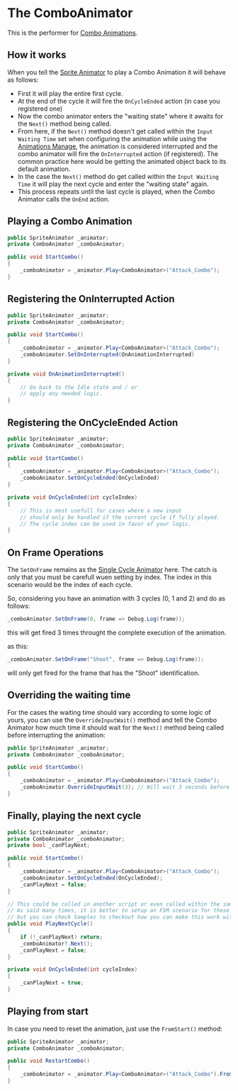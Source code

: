 # The ComboAnimator

This is the performer for [Combo Animations](../animations/combo-animation.md).

## How it works

When you tell the [Sprite Animator](index.md) to play a Combo Animation it will behave as follows:

- First it will play the entire first cycle.
- At the end of the cycle it will fire the `OnCycleEnded` action (in case you registered one)
- Now the combo animator enters the "waiting state" where it awaits for the `Next()` method being called.
- From here, if the `Next()` method doesn't get called within the `Input Waiting Time` set when configuring the animation
  while using the [Animations Manage](../animations-manager/index.md), the animation is considered interrupted and the
  combo animator will fire the `OnInterrupted` action (if registered). The common practice here would be getting the animated
  object back to its default animation.
- In the case the `Next()` method do get called within the `Input Waiting Time` it will play the next cycle and enter the "waiting state" again.
- This process repeats until the last cycle is played, when the Combo Animator calls the `OnEnd` action.

## Playing a Combo Animation

```csharp
public SpriteAnimator _animator;
private ComboAnimator _comboAnimator;

public void StartCombo()
{
    _comboAnimator = _animator.Play<ComboAnimator>("Attack_Combo");
}
```

## Registering the OnInterrupted Action

```csharp
public SpriteAnimator _animator;
private ComboAnimator _comboAnimator;

public void StartCombo()
{
    _comboAnimator = _animator.Play<ComboAnimator>("Attack_Combo");
    _comboAnimator.SetOnInterrupted(OnAnimationInterrupted)
}

private void OnAnimationInterrupted()
{
    // Go back to the Idle state and / or
    // apply any needed logic.
}
```

## Registering the OnCycleEnded Action

```csharp
public SpriteAnimator _animator;
private ComboAnimator _comboAnimator;

public void StartCombo()
{
    _comboAnimator = _animator.Play<ComboAnimator>("Attack_Combo");
    _comboAnimator.SetOnCycleEnded(OnCycleEnded)
}

private void OnCycleEnded(int cycleIndex)
{
    // This is most usefull for cases where a new input
    // should only be handled if the current cycle if fully played.
    // The cycle index can be used in favor of your logic.
}
```

## On Frame Operations

The `SetOnFrame` remains as the [Single Cycle Animator](./single-cycle-animator.md) here. The catch is only
that you must be carefull wuen setting by index. The index in this scenario would be the index of each cycle.

So, considering you have an animation with 3 cycles (0, 1 and 2) and do as follows:

```csharp
_comboAnimator.SetOnFrame(0, frame => Debug.Log(frame));
```

this will get fired 3 times throught the complete execution of the animation.

as this:

```csharp
_comboAnimator.SetOnFrame("Shoot", frame => Debug.Log(frame));
```

will only get fired for the frame that has the "Shoot" identification.

## Overriding the waiting time

For the cases the waiting time should vary according to some logic of yours, you can use the `OverrideInputWait()` method and
tell the Combo Animator how much time it should wait for the `Next()` method being called before interrupting the animation:

```csharp
public SpriteAnimator _animator;
private ComboAnimator _comboAnimator;

public void StartCombo()
{
    _comboAnimator = _animator.Play<ComboAnimator>("Attack_Combo");
    _comboAnimator.OverrideInputWait(3); // Will wait 3 seconds before interrupting.
}
```

## Finally, playing the next cycle

```csharp
public SpriteAnimator _animator;
private ComboAnimator _comboAnimator;
private bool _canPlayNext;

public void StartCombo()
{
    _comboAnimator = _animator.Play<ComboAnimator>("Attack_Combo");
    _comboAnimator.SetOnCycleEnded(OnCycleEnded);
    _canPlayNext = false;
}

// This could be called in another script or even called within the same script.
// As said many times, it is better to setup an FSM scenario for these animations,
// but you can check Samples to checkout how you can make this work within the same script.
public void PlayNextCycle()
{
    if (!_canPlayNext) return;
    _comboAnimator?.Next();
    _canPlayNext = false;
}

private void OnCycleEnded(int cycleIndex)
{
    _canPlayNext = true;
}
```

## Playing from start

In case you need to reset the animation, just use the `FromStart()` method:

```csharp
public SpriteAnimator _animator;
private ComboAnimator _comboAnimator;

public void RestartCombo()
{
    _comboAnimator = _animator.Play<ComboAnimator>("Attack_Combo").FromStart();
}
```
